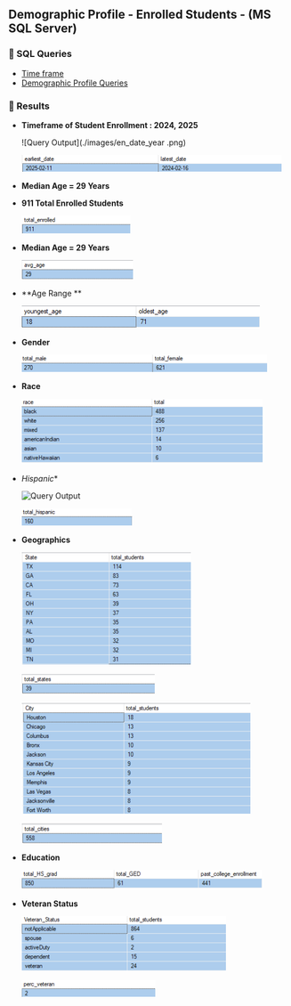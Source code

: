  

## Demographic Profile - Enrolled Students - (MS SQL Server)

### 🔹 SQL Queries 

- [Time frame](/SQL/enrolled_analysis.sql)
- [Demographic Profile Queries](/SQL/enrolled_demo_profile.sql)


### 🔹  Results 

 - **Timeframe of Student Enrollment : 2024, 2025**

    ![Query Output](./images/en_date_year .png)

    ![Query Output](./images/en_date_range_enroll.png)



 - **Median Age = 29 Years**



 - **911 Total Enrolled Students**

    ![Query Output](./images/enrolled_count.png)


 - **Median Age = 29 Years**


    ![Query Output](./images/age_avg.png)



 - **Age Range **


   ![Query Output](./images/age_young_old.png)



 - **Gender**


    ![Query Output](./images/en_gender.png) 


 
 - **Race**


    ![Query Output](./images/en_race_breakdown.png)



- *Hispanic**

    ![Query Output](./images/en_hisp_precent.png)


    ![Query Output](./images/en_hispanic.png)



- **Geographics**

    ![Query Output](./images/en_states_students.png)



    ![Query Output](./images/en_sum_states.png)



    ![Query Output](./images/en_city_students.png)



    ![Query Output](./images/en_sum_cities.png)



- **Education**

    ![Query Output](./images/en_education_history.png)


- **Veteran Status**

    ![Query Output](./images/en_vet_status.png)


    ![Query Output](./images/en_perc_vet.png)











